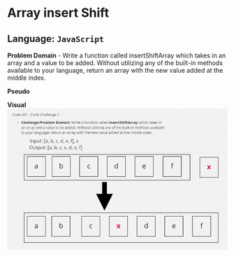 # Array insert Shift

## Language: `JavaScript`

**Problem Domain** - Write a function called insertShiftArray which takes in an array and a value to be added. Without utilizing any of the built-in methods available to your language, return an array with the new value added at the middle index.

**Pseudo**

**Visual**
![InsertArrayShift](insert-array-shift.PNG)

